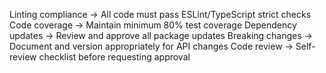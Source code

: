 Linting compliance → All code must pass ESLint/TypeScript strict checks
Code coverage → Maintain minimum 80% test coverage
Dependency updates → Review and approve all package updates
Breaking changes → Document and version appropriately for API changes
Code review → Self-review checklist before requesting approval